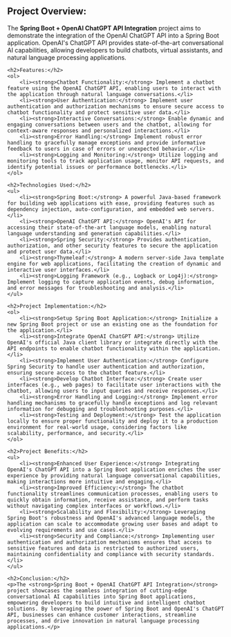 <h2>Project Overview:</h2>
    <p>The <strong>Spring Boot + OpenAI ChatGPT API Integration</strong> project aims to demonstrate the integration of the OpenAI ChatGPT API into a Spring Boot application. OpenAI's ChatGPT API provides state-of-the-art conversational AI capabilities, allowing developers to build chatbots, virtual assistants, and natural language processing applications.</p>

    <h2>Features:</h2>
    <ol>
        <li><strong>Chatbot Functionality:</strong> Implement a chatbot feature using the OpenAI ChatGPT API, enabling users to interact with the application through natural language conversations.</li>
        <li><strong>User Authentication:</strong> Implement user authentication and authorization mechanisms to ensure secure access to chatbot functionality and protect sensitive user data.</li>
        <li><strong>Interactive Conversations:</strong> Enable dynamic and engaging conversations between users and the chatbot, allowing for context-aware responses and personalized interactions.</li>
        <li><strong>Error Handling:</strong> Implement robust error handling to gracefully manage exceptions and provide informative feedback to users in case of errors or unexpected behavior.</li>
        <li><strong>Logging and Monitoring:</strong> Utilize logging and monitoring tools to track application usage, monitor API requests, and identify potential issues or performance bottlenecks.</li>
    </ol>

    <h2>Technologies Used:</h2>
    <ul>
        <li><strong>Spring Boot:</strong> A powerful Java-based framework for building web applications with ease, providing features such as dependency injection, auto-configuration, and embedded web servers.</li>
        <li><strong>OpenAI ChatGPT API:</strong> OpenAI's API for accessing their state-of-the-art language models, enabling natural language understanding and generation capabilities.</li>
        <li><strong>Spring Security:</strong> Provides authentication, authorization, and other security features to secure the application and protect user data.</li>
        <li><strong>Thymeleaf:</strong> A modern server-side Java template engine for web applications, facilitating the creation of dynamic and interactive user interfaces.</li>
        <li><strong>Logging Framework (e.g., Logback or Log4j):</strong> Implement logging to capture application events, debug information, and error messages for troubleshooting and analysis.</li>
    </ul>

    <h2>Project Implementation:</h2>
    <ol>
        <li><strong>Setup Spring Boot Application:</strong> Initialize a new Spring Boot project or use an existing one as the foundation for the application.</li>
        <li><strong>Integrate OpenAI ChatGPT API:</strong> Utilize OpenAI's official Java client library or integrate directly with the API endpoints to enable chatbot functionality within the application.</li>
        <li><strong>Implement User Authentication:</strong> Configure Spring Security to handle user authentication and authorization, ensuring secure access to the chatbot feature.</li>
        <li><strong>Develop Chatbot Interface:</strong> Create user interfaces (e.g., web pages) to facilitate user interactions with the chatbot, allowing users to input queries and receive responses.</li>
        <li><strong>Error Handling and Logging:</strong> Implement error handling mechanisms to gracefully handle exceptions and log relevant information for debugging and troubleshooting purposes.</li>
        <li><strong>Testing and Deployment:</strong> Test the application locally to ensure proper functionality and deploy it to a production environment for real-world usage, considering factors like scalability, performance, and security.</li>
    </ol>

    <h2>Project Benefits:</h2>
    <ul>
        <li><strong>Enhanced User Experience:</strong> Integrating OpenAI's ChatGPT API into a Spring Boot application enriches the user experience by providing natural language conversational capabilities, making interactions more intuitive and engaging.</li>
        <li><strong>Improved Efficiency:</strong> The chatbot functionality streamlines communication processes, enabling users to quickly obtain information, receive assistance, and perform tasks without navigating complex interfaces or workflows.</li>
        <li><strong>Scalability and Flexibility:</strong> Leveraging Spring Boot's robustness and OpenAI's advanced language models, the application can scale to accommodate growing user bases and adapt to evolving requirements and use cases.</li>
        <li><strong>Security and Compliance:</strong> Implementing user authentication and authorization mechanisms ensures that access to sensitive features and data is restricted to authorized users, maintaining confidentiality and compliance with security standards.</li>
    </ul>

    <h2>Conclusion:</h2>
    <p>The <strong>Spring Boot + OpenAI ChatGPT API Integration</strong> project showcases the seamless integration of cutting-edge conversational AI capabilities into Spring Boot applications, empowering developers to build intuitive and intelligent chatbot solutions. By leveraging the power of Spring Boot and OpenAI's ChatGPT API, businesses can enhance customer interactions, streamline processes, and drive innovation in natural language processing applications.</p>
